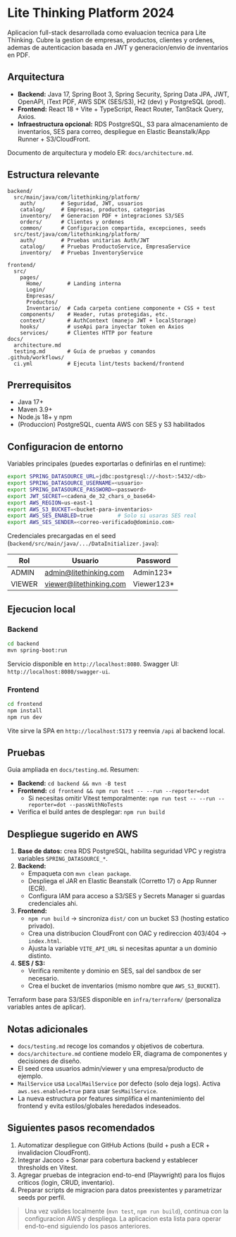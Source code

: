 # Lite Thinking Platform 2024

Aplicacion full-stack desarrollada como evaluacion tecnica para Lite Thinking. Cubre la gestion de empresas, productos, clientes y ordenes, ademas de autenticacion basada en JWT y generacion/envio de inventarios en PDF.

## Arquitectura

- **Backend:** Java 17, Spring Boot 3, Spring Security, Spring Data JPA, JWT, OpenAPI, iText PDF, AWS SDK (SES/S3), H2 (dev) y PostgreSQL (prod).
- **Frontend:** React 18 + Vite + TypeScript, React Router, TanStack Query, Axios.
- **Infraestructura opcional:** RDS PostgreSQL, S3 para almacenamiento de inventarios, SES para correo, despliegue en Elastic Beanstalk/App Runner + S3/CloudFront.

Documento de arquitectura y modelo ER: `docs/architecture.md`.

## Estructura relevante

```
backend/
  src/main/java/com/litethinking/platform/
    auth/        # Seguridad, JWT, usuarios
    catalog/     # Empresas, productos, categorias
    inventory/   # Generacion PDF + integraciones S3/SES
    orders/      # Clientes y ordenes
    common/      # Configuracion compartida, excepciones, seeds
  src/test/java/com/litethinking/platform/
    auth/        # Pruebas unitarias Auth/JWT
    catalog/     # Pruebas ProductoService, EmpresaService
    inventory/   # Pruebas InventoryService

frontend/
  src/
    pages/
      Home/        # Landing interna
      Login/
      Empresas/
      Productos/
      Inventario/  # Cada carpeta contiene componente + CSS + test
    components/    # Header, rutas protegidas, etc.
    context/       # AuthContext (manejo JWT + localStorage)
    hooks/         # useApi para inyectar token en Axios
    services/      # Clientes HTTP por feature
docs/
  architecture.md
  testing.md       # Guía de pruebas y comandos
.github/workflows/
  ci.yml           # Ejecuta lint/tests backend/frontend
```

## Prerrequisitos

- Java 17+
- Maven 3.9+
- Node.js 18+ y npm
- (Produccion) PostgreSQL, cuenta AWS con SES y S3 habilitados

## Configuracion de entorno

Variables principales (puedes exportarlas o definirlas en el runtime):

```bash
export SPRING_DATASOURCE_URL=jdbc:postgresql://<host>:5432/<db>
export SPRING_DATASOURCE_USERNAME=<usuario>
export SPRING_DATASOURCE_PASSWORD=<password>
export JWT_SECRET=<cadena_de_32_chars_o_base64>
export AWS_REGION=us-east-1
export AWS_S3_BUCKET=<bucket-para-inventarios>
export AWS_SES_ENABLED=true        # Solo si usaras SES real
export AWS_SES_SENDER=<correo-verificado@dominio.com>
```

Credenciales precargadas en el seed (`backend/src/main/java/.../DataInitializer.java`):

| Rol   | Usuario                  | Password   |
|-------|--------------------------|------------|
| ADMIN | admin@litethinking.com   | Admin123*  |
| VIEWER| viewer@litethinking.com  | Viewer123* |

## Ejecucion local

### Backend

```bash
cd backend
mvn spring-boot:run
```

Servicio disponible en `http://localhost:8080`. Swagger UI: `http://localhost:8080/swagger-ui`.

### Frontend

```bash
cd frontend
npm install
npm run dev
```

Vite sirve la SPA en `http://localhost:5173` y reenvia `/api` al backend local.

## Pruebas

Guia ampliada en `docs/testing.md`. Resumen:

- **Backend:** `cd backend && mvn -B test`
- **Frontend:** `cd frontend && npm run test -- --run --reporter=dot`
  - Si necesitas omitir Vitest temporalmente: `npm run test -- --run --reporter=dot --passWithNoTests`
- Verifica el build antes de desplegar: `npm run build`

## Despliegue sugerido en AWS

1. **Base de datos:** crea RDS PostgreSQL, habilita seguridad VPC y registra variables `SPRING_DATASOURCE_*`.
2. **Backend:**
   - Empaqueta con `mvn clean package`.
   - Despliega el JAR en Elastic Beanstalk (Corretto 17) o App Runner (ECR).
   - Configura IAM para acceso a S3/SES y Secrets Manager si guardas credenciales ahi.
3. **Frontend:**
   - `npm run build` -> sincroniza `dist/` con un bucket S3 (hosting estatico privado).
   - Crea una distribucion CloudFront con OAC y redireccion 403/404 -> `index.html`.
   - Ajusta la variable `VITE_API_URL` si necesitas apuntar a un dominio distinto.
4. **SES / S3:**
   - Verifica remitente y dominio en SES, sal del sandbox de ser necesario.
   - Crea el bucket de inventarios (mismo nombre que `AWS_S3_BUCKET`).

Terraform base para S3/SES disponible en `infra/terraform/` (personaliza variables antes de aplicar).

## Notas adicionales

- `docs/testing.md` recoge los comandos y objetivos de cobertura.
- `docs/architecture.md` contiene modelo ER, diagrama de componentes y decisiones de diseño.
- El seed crea usuarios admin/viewer y una empresa/producto de ejemplo.
- `MailService` usa `LocalMailService` por defecto (solo deja logs). Activa `aws.ses.enabled=true` para usar `SesMailService`.
- La nueva estructura por features simplifica el mantenimiento del frontend y evita estilos/globales heredados indeseados.

## Siguientes pasos recomendados

1. Automatizar despliegue con GitHub Actions (build + push a ECR + invalidacion CloudFront).
2. Integrar Jacoco + Sonar para cobertura backend y establecer thresholds en Vitest.
3. Agregar pruebas de integracion end-to-end (Playwright) para los flujos criticos (login, CRUD, inventario).
4. Preparar scripts de migracion para datos preexistentes y parametrizar seeds por perfil.

> Una vez valides localmente (`mvn test`, `npm run build`), continua con la configuracion AWS y despliega. La aplicacion esta lista para operar end-to-end siguiendo los pasos anteriores.
